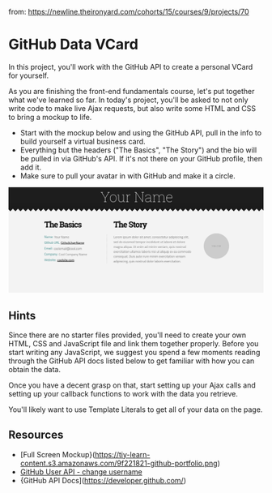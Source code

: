 from: https://newline.theironyard.com/cohorts/15/courses/9/projects/70

# GitHub Data VCard
In this project, you'll work with the GitHub API to create a personal VCard for yourself.

As you are finishing the front-end fundamentals course, let's put together what we've learned so far. In today's project, you'll be asked to not only write code to make live Ajax requests, but also write some HTML and CSS to bring a mockup to life.

* Start with the mockup below and using the GitHub API, pull in the info to build yourself a virtual business card.
* Everything but the headers ("The Basics", "The Story") and the bio will be pulled in via GitHub's API. If it's not there on your GitHub profile, then add it.
* Make sure to pull your avatar in with GitHub and make it a circle.

![image](./images/9f221821-github-portfolio.png)

## Hints  
Since there are no starter files provided, you'll need to create your own HTML, CSS and JavaScript file and link them together properly. Before you start writing any JavaScript, we suggest you spend a few moments reading through the GitHub API docs listed below to get familiar with how you can obtain the data.

Once you have a decent grasp on that, start setting up your Ajax calls and setting up your callback functions to work with the data you retrieve.

You'll likely want to use Template Literals to get all of your data on the page.

## Resources  
* [Full Screen Mockup}(https://tiy-learn-content.s3.amazonaws.com/9f221821-github-portfolio.png)
* [GitHub User API - change username](https://api.github.com/users/username)
* {GitHub API Docs](https://developer.github.com/)
